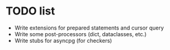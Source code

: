 # TODO list
* Write extensions for prepared statements and cursor query
* Write some post-processors (dict, dataclasses, etc.)
* Write stubs for asyncpg (for checkers)
